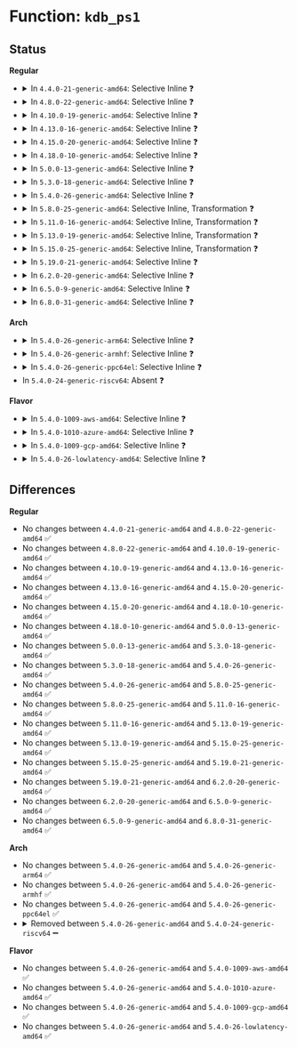 # Function: <code>kdb_ps1</code>

## Status
<b>Regular</b>
<ul>
<li>
<details>
<summary>In <code>4.4.0-21-generic-amd64</code>: Selective Inline ❓</summary>

```c
void kdb_ps1(const struct task_struct * p)
```

```json
{
  "name": "kdb_ps1",
  "collision_type": "Unique Global",
  "inline_type": "Selective",
  "funcs": [
    {
      "addr": 18446744071580120768,
      "name": "kdb_ps1",
      "external": true,
      "loc": "kernel/debug/kdb/kdb_main.c:2307",
      "file": "kernel/debug/kdb/kdb_main.c",
      "inline": "not declared, inlined",
      "caller_inline": [],
      "caller_func": [
        "kernel/debug/kdb/kdb_main.c:kdb_ps",
        "kernel/debug/kdb/kdb_main.c:kdb_ps"
      ]
    }
  ],
  "symbols": [
    {
      "addr": 18446744071580120768,
      "name": "kdb_ps1",
      "section": ".text",
      "bind": "STB_GLOBAL",
      "size": 396
    }
  ]
}
```
</details>
</li>
<li>
<details>
<summary>In <code>4.8.0-22-generic-amd64</code>: Selective Inline ❓</summary>

```c
void kdb_ps1(const struct task_struct * p)
```

```json
{
  "name": "kdb_ps1",
  "collision_type": "Unique Global",
  "inline_type": "Selective",
  "funcs": [
    {
      "addr": 18446744071580154768,
      "name": "kdb_ps1",
      "external": true,
      "loc": "kernel/debug/kdb/kdb_main.c:2307",
      "file": "kernel/debug/kdb/kdb_main.c",
      "inline": "not declared, inlined",
      "caller_inline": [],
      "caller_func": [
        "kernel/debug/kdb/kdb_main.c:kdb_ps",
        "kernel/debug/kdb/kdb_main.c:kdb_ps"
      ]
    }
  ],
  "symbols": [
    {
      "addr": 18446744071580154768,
      "name": "kdb_ps1",
      "section": ".text",
      "bind": "STB_GLOBAL",
      "size": 393
    }
  ]
}
```
</details>
</li>
<li>
<details>
<summary>In <code>4.10.0-19-generic-amd64</code>: Selective Inline ❓</summary>

```c
void kdb_ps1(const struct task_struct * p)
```

```json
{
  "name": "kdb_ps1",
  "collision_type": "Unique Global",
  "inline_type": "Selective",
  "funcs": [
    {
      "addr": 18446744071580195168,
      "name": "kdb_ps1",
      "external": true,
      "loc": "kernel/debug/kdb/kdb_main.c:2306",
      "file": "kernel/debug/kdb/kdb_main.c",
      "inline": "not declared, inlined",
      "caller_inline": [],
      "caller_func": [
        "kernel/debug/kdb/kdb_main.c:kdb_ps",
        "kernel/debug/kdb/kdb_main.c:kdb_ps"
      ]
    }
  ],
  "symbols": [
    {
      "addr": 18446744071580195168,
      "name": "kdb_ps1",
      "section": ".text",
      "bind": "STB_GLOBAL",
      "size": 387
    }
  ]
}
```
</details>
</li>
<li>
<details>
<summary>In <code>4.13.0-16-generic-amd64</code>: Selective Inline ❓</summary>

```c
void kdb_ps1(const struct task_struct * p)
```

```json
{
  "name": "kdb_ps1",
  "collision_type": "Unique Global",
  "inline_type": "Selective",
  "funcs": [
    {
      "addr": 18446744071580202864,
      "name": "kdb_ps1",
      "external": true,
      "loc": "kernel/debug/kdb/kdb_main.c:2309",
      "file": "kernel/debug/kdb/kdb_main.c",
      "inline": "not declared, inlined",
      "caller_inline": [],
      "caller_func": [
        "kernel/debug/kdb/kdb_main.c:kdb_ps",
        "kernel/debug/kdb/kdb_main.c:kdb_ps"
      ]
    }
  ],
  "symbols": [
    {
      "addr": 18446744071580202864,
      "name": "kdb_ps1",
      "section": ".text",
      "bind": "STB_GLOBAL",
      "size": 380
    }
  ]
}
```
</details>
</li>
<li>
<details>
<summary>In <code>4.15.0-20-generic-amd64</code>: Selective Inline ❓</summary>

```c
void kdb_ps1(const struct task_struct * p)
```

```json
{
  "name": "kdb_ps1",
  "collision_type": "Unique Global",
  "inline_type": "Selective",
  "funcs": [
    {
      "addr": 18446744071580254272,
      "name": "kdb_ps1",
      "external": true,
      "loc": "kernel/debug/kdb/kdb_main.c:2309",
      "file": "kernel/debug/kdb/kdb_main.c",
      "inline": "not declared, inlined",
      "caller_inline": [],
      "caller_func": [
        "kernel/debug/kdb/kdb_main.c:kdb_ps",
        "kernel/debug/kdb/kdb_main.c:kdb_ps"
      ]
    }
  ],
  "symbols": [
    {
      "addr": 18446744071580254272,
      "name": "kdb_ps1",
      "section": ".text",
      "bind": "STB_GLOBAL",
      "size": 380
    }
  ]
}
```
</details>
</li>
<li>
<details>
<summary>In <code>4.18.0-10-generic-amd64</code>: Selective Inline ❓</summary>

```c
void kdb_ps1(const struct task_struct * p)
```

```json
{
  "name": "kdb_ps1",
  "collision_type": "Unique Global",
  "inline_type": "Selective",
  "funcs": [
    {
      "addr": 18446744071580314688,
      "name": "kdb_ps1",
      "external": true,
      "loc": "kernel/debug/kdb/kdb_main.c:2335",
      "file": "kernel/debug/kdb/kdb_main.c",
      "inline": "not declared, inlined",
      "caller_inline": [],
      "caller_func": [
        "kernel/debug/kdb/kdb_main.c:kdb_ps",
        "kernel/debug/kdb/kdb_main.c:kdb_ps"
      ]
    }
  ],
  "symbols": [
    {
      "addr": 18446744071580314688,
      "name": "kdb_ps1",
      "section": ".text",
      "bind": "STB_GLOBAL",
      "size": 379
    }
  ]
}
```
</details>
</li>
<li>
<details>
<summary>In <code>5.0.0-13-generic-amd64</code>: Selective Inline ❓</summary>

```c
void kdb_ps1(const struct task_struct * p)
```

```json
{
  "name": "kdb_ps1",
  "collision_type": "Unique Global",
  "inline_type": "Selective",
  "funcs": [
    {
      "addr": 18446744071580367264,
      "name": "kdb_ps1",
      "external": true,
      "loc": "kernel/debug/kdb/kdb_main.c:2320",
      "file": "kernel/debug/kdb/kdb_main.c",
      "inline": "not declared, inlined",
      "caller_inline": [],
      "caller_func": [
        "kernel/debug/kdb/kdb_main.c:kdb_ps",
        "kernel/debug/kdb/kdb_main.c:kdb_ps"
      ]
    }
  ],
  "symbols": [
    {
      "addr": 18446744071580367264,
      "name": "kdb_ps1",
      "section": ".text",
      "bind": "STB_GLOBAL",
      "size": 379
    }
  ]
}
```
</details>
</li>
<li>
<details>
<summary>In <code>5.3.0-18-generic-amd64</code>: Selective Inline ❓</summary>

```c
void kdb_ps1(const struct task_struct * p)
```

```json
{
  "name": "kdb_ps1",
  "collision_type": "Unique Global",
  "inline_type": "Selective",
  "funcs": [
    {
      "addr": 18446744071580419984,
      "name": "kdb_ps1",
      "external": true,
      "loc": "kernel/debug/kdb/kdb_main.c:2320",
      "file": "kernel/debug/kdb/kdb_main.c",
      "inline": "not declared, inlined",
      "caller_inline": [],
      "caller_func": [
        "kernel/debug/kdb/kdb_main.c:kdb_ps",
        "kernel/debug/kdb/kdb_main.c:kdb_ps"
      ]
    }
  ],
  "symbols": [
    {
      "addr": 18446744071580419984,
      "name": "kdb_ps1",
      "section": ".text",
      "bind": "STB_GLOBAL",
      "size": 352
    }
  ]
}
```
</details>
</li>
<li>
<details>
<summary>In <code>5.4.0-26-generic-amd64</code>: Selective Inline ❓</summary>

```c
void kdb_ps1(const struct task_struct * p)
```

```json
{
  "name": "kdb_ps1",
  "collision_type": "Unique Global",
  "inline_type": "Selective",
  "funcs": [
    {
      "addr": 18446744071580468736,
      "name": "kdb_ps1",
      "external": true,
      "loc": "kernel/debug/kdb/kdb_main.c:2320",
      "file": "kernel/debug/kdb/kdb_main.c",
      "inline": "not declared, inlined",
      "caller_inline": [],
      "caller_func": [
        "kernel/debug/kdb/kdb_main.c:kdb_ps",
        "kernel/debug/kdb/kdb_main.c:kdb_ps"
      ]
    }
  ],
  "symbols": [
    {
      "addr": 18446744071580468736,
      "name": "kdb_ps1",
      "section": ".text",
      "bind": "STB_GLOBAL",
      "size": 352
    }
  ]
}
```
</details>
</li>
<li>
<details>
<summary>In <code>5.8.0-25-generic-amd64</code>: Selective Inline, Transformation ❓</summary>

```c
void kdb_ps1(const struct task_struct * p)
```

```json
{
  "name": "kdb_ps1",
  "collision_type": "Unique Global",
  "inline_type": "Selective",
  "funcs": [
    {
      "addr": 18446744071580553231,
      "name": "kdb_ps1",
      "external": true,
      "loc": "kernel/debug/kdb/kdb_main.c:2324",
      "file": "kernel/debug/kdb/kdb_main.c",
      "inline": "not declared, inlined",
      "caller_inline": [
        "kernel/debug/kdb/kdb_main.c:kdb_ps",
        "kernel/debug/kdb/kdb_main.c:kdb_ps"
      ],
      "caller_func": [
        "kernel/debug/kdb/kdb_main.c:kdb_ps",
        "kernel/debug/kdb/kdb_main.c:kdb_ps",
        "kernel/debug/kdb/kdb_bt.c:kdb_bt1"
      ]
    }
  ],
  "symbols": [
    {
      "addr": 18446744071580539296,
      "name": "kdb_ps1.part.0",
      "section": ".text",
      "bind": "STB_LOCAL",
      "size": 270
    },
    {
      "addr": 18446744071580553504,
      "name": "kdb_ps1",
      "section": ".text",
      "bind": "STB_GLOBAL",
      "size": 96
    }
  ]
}
```
</details>
</li>
<li>
<details>
<summary>In <code>5.11.0-16-generic-amd64</code>: Selective Inline, Transformation ❓</summary>

```c
void kdb_ps1(const struct task_struct * p)
```

```json
{
  "name": "kdb_ps1",
  "collision_type": "Unique Global",
  "inline_type": "Selective",
  "funcs": [
    {
      "addr": 18446744071580541316,
      "name": "kdb_ps1",
      "external": true,
      "loc": "kernel/debug/kdb/kdb_main.c:2324",
      "file": "kernel/debug/kdb/kdb_main.c",
      "inline": "not declared, inlined",
      "caller_inline": [
        "kernel/debug/kdb/kdb_main.c:kdb_ps",
        "kernel/debug/kdb/kdb_main.c:kdb_ps"
      ],
      "caller_func": [
        "kernel/debug/kdb/kdb_main.c:kdb_ps",
        "kernel/debug/kdb/kdb_main.c:kdb_ps",
        "kernel/debug/kdb/kdb_bt.c:kdb_bt1"
      ]
    }
  ],
  "symbols": [
    {
      "addr": 18446744071580527072,
      "name": "kdb_ps1.part.0",
      "section": ".text",
      "bind": "STB_LOCAL",
      "size": 270
    },
    {
      "addr": 18446744071580541632,
      "name": "kdb_ps1",
      "section": ".text",
      "bind": "STB_GLOBAL",
      "size": 96
    }
  ]
}
```
</details>
</li>
<li>
<details>
<summary>In <code>5.13.0-19-generic-amd64</code>: Selective Inline, Transformation ❓</summary>

```c
void kdb_ps1(const struct task_struct * p)
```

```json
{
  "name": "kdb_ps1",
  "collision_type": "Unique Global",
  "inline_type": "Selective",
  "funcs": [
    {
      "addr": 18446744071580544484,
      "name": "kdb_ps1",
      "external": true,
      "loc": "kernel/debug/kdb/kdb_main.c:2300",
      "file": "kernel/debug/kdb/kdb_main.c",
      "inline": "not declared, inlined",
      "caller_inline": [
        "kernel/debug/kdb/kdb_main.c:kdb_ps",
        "kernel/debug/kdb/kdb_main.c:kdb_ps"
      ],
      "caller_func": [
        "kernel/debug/kdb/kdb_main.c:kdb_ps",
        "kernel/debug/kdb/kdb_main.c:kdb_ps",
        "kernel/debug/kdb/kdb_bt.c:kdb_bt1"
      ]
    }
  ],
  "symbols": [
    {
      "addr": 18446744071580530720,
      "name": "kdb_ps1.part.0",
      "section": ".text",
      "bind": "STB_LOCAL",
      "size": 267
    },
    {
      "addr": 18446744071580544800,
      "name": "kdb_ps1",
      "section": ".text",
      "bind": "STB_GLOBAL",
      "size": 96
    }
  ]
}
```
</details>
</li>
<li>
<details>
<summary>In <code>5.15.0-25-generic-amd64</code>: Selective Inline, Transformation ❓</summary>

```c
void kdb_ps1(const struct task_struct * p)
```

```json
{
  "name": "kdb_ps1",
  "collision_type": "Unique Global",
  "inline_type": "Selective",
  "funcs": [
    {
      "addr": 18446744071580716123,
      "name": "kdb_ps1",
      "external": true,
      "loc": "kernel/debug/kdb/kdb_main.c:2298",
      "file": "kernel/debug/kdb/kdb_main.c",
      "inline": "not declared, inlined",
      "caller_inline": [
        "kernel/debug/kdb/kdb_main.c:kdb_ps",
        "kernel/debug/kdb/kdb_main.c:kdb_ps"
      ],
      "caller_func": [
        "kernel/debug/kdb/kdb_main.c:kdb_ps",
        "kernel/debug/kdb/kdb_main.c:kdb_ps",
        "kernel/debug/kdb/kdb_bt.c:kdb_bt1"
      ]
    }
  ],
  "symbols": [
    {
      "addr": 18446744071580702592,
      "name": "kdb_ps1.part.0",
      "section": ".text",
      "bind": "STB_LOCAL",
      "size": 267
    },
    {
      "addr": 18446744071580716448,
      "name": "kdb_ps1",
      "section": ".text",
      "bind": "STB_GLOBAL",
      "size": 96
    }
  ]
}
```
</details>
</li>
<li>
<details>
<summary>In <code>5.19.0-21-generic-amd64</code>: Selective Inline ❓</summary>

```c
void kdb_ps1(const struct task_struct * p)
```

```json
{
  "name": "kdb_ps1",
  "collision_type": "Unique Global",
  "inline_type": "Selective",
  "funcs": [
    {
      "addr": 18446744071580927488,
      "name": "kdb_ps1",
      "external": true,
      "loc": "kernel/debug/kdb/kdb_main.c:2305",
      "file": "kernel/debug/kdb/kdb_main.c",
      "inline": "not declared, inlined",
      "caller_inline": [],
      "caller_func": [
        "kernel/debug/kdb/kdb_main.c:kdb_ps",
        "kernel/debug/kdb/kdb_main.c:kdb_ps",
        "kernel/debug/kdb/kdb_bt.c:kdb_bt1"
      ]
    }
  ],
  "symbols": [
    {
      "addr": 18446744071580927488,
      "name": "kdb_ps1",
      "section": ".text",
      "bind": "STB_GLOBAL",
      "size": 377
    }
  ]
}
```
</details>
</li>
<li>
<details>
<summary>In <code>6.2.0-20-generic-amd64</code>: Selective Inline ❓</summary>

```c
void kdb_ps1(const struct task_struct * p)
```

```json
{
  "name": "kdb_ps1",
  "collision_type": "Unique Global",
  "inline_type": "Selective",
  "funcs": [
    {
      "addr": 18446744071581220016,
      "name": "kdb_ps1",
      "external": true,
      "loc": "kernel/debug/kdb/kdb_main.c:2305",
      "file": "kernel/debug/kdb/kdb_main.c",
      "inline": "not declared, inlined",
      "caller_inline": [],
      "caller_func": [
        "kernel/debug/kdb/kdb_main.c:kdb_ps",
        "kernel/debug/kdb/kdb_main.c:kdb_ps",
        "kernel/debug/kdb/kdb_bt.c:kdb_bt1"
      ]
    }
  ],
  "symbols": [
    {
      "addr": 18446744071581220016,
      "name": "kdb_ps1",
      "section": ".text",
      "bind": "STB_GLOBAL",
      "size": 377
    }
  ]
}
```
</details>
</li>
<li>
<details>
<summary>In <code>6.5.0-9-generic-amd64</code>: Selective Inline ❓</summary>

```c
void kdb_ps1(const struct task_struct * p)
```

```json
{
  "name": "kdb_ps1",
  "collision_type": "Unique Global",
  "inline_type": "Selective",
  "funcs": [
    {
      "addr": 18446744071581314448,
      "name": "kdb_ps1",
      "external": true,
      "loc": "kernel/debug/kdb/kdb_main.c:2305",
      "file": "kernel/debug/kdb/kdb_main.c",
      "inline": "not declared, inlined",
      "caller_inline": [],
      "caller_func": [
        "kernel/debug/kdb/kdb_main.c:kdb_ps",
        "kernel/debug/kdb/kdb_main.c:kdb_ps",
        "kernel/debug/kdb/kdb_bt.c:kdb_bt1"
      ]
    }
  ],
  "symbols": [
    {
      "addr": 18446744071581314448,
      "name": "kdb_ps1",
      "section": ".text",
      "bind": "STB_GLOBAL",
      "size": 377
    }
  ]
}
```
</details>
</li>
<li>
<details>
<summary>In <code>6.8.0-31-generic-amd64</code>: Selective Inline ❓</summary>

```c
void kdb_ps1(const struct task_struct * p)
```

```json
{
  "name": "kdb_ps1",
  "collision_type": "Unique Global",
  "inline_type": "Selective",
  "funcs": [
    {
      "addr": 18446744071581420640,
      "name": "kdb_ps1",
      "external": true,
      "loc": "kernel/debug/kdb/kdb_main.c:2302",
      "file": "kernel/debug/kdb/kdb_main.c",
      "inline": "not declared, inlined",
      "caller_inline": [],
      "caller_func": [
        "kernel/debug/kdb/kdb_main.c:kdb_ps",
        "kernel/debug/kdb/kdb_main.c:kdb_ps",
        "kernel/debug/kdb/kdb_bt.c:kdb_bt1"
      ]
    }
  ],
  "symbols": [
    {
      "addr": 18446744071581420640,
      "name": "kdb_ps1",
      "section": ".text",
      "bind": "STB_GLOBAL",
      "size": 377
    }
  ]
}
```
</details>
</li>
</ul>
<b>Arch</b>
<ul>
<li>
<details>
<summary>In <code>5.4.0-26-generic-arm64</code>: Selective Inline ❓</summary>

```c
void kdb_ps1(const struct task_struct * p)
```

```json
{
  "name": "kdb_ps1",
  "collision_type": "Unique Global",
  "inline_type": "Selective",
  "funcs": [
    {
      "addr": 18446603336491743344,
      "name": "kdb_ps1",
      "external": true,
      "loc": "kernel/debug/kdb/kdb_main.c:2320",
      "file": "kernel/debug/kdb/kdb_main.c",
      "inline": "not declared, inlined",
      "caller_inline": [],
      "caller_func": [
        "kernel/debug/kdb/kdb_main.c:kdb_ps",
        "kernel/debug/kdb/kdb_main.c:kdb_ps"
      ]
    }
  ],
  "symbols": [
    {
      "addr": 18446603336491743344,
      "name": "kdb_ps1",
      "section": ".text",
      "bind": "STB_GLOBAL",
      "size": 468
    }
  ]
}
```
</details>
</li>
<li>
<details>
<summary>In <code>5.4.0-26-generic-armhf</code>: Selective Inline ❓</summary>

```c
void kdb_ps1(const struct task_struct * p)
```

```json
{
  "name": "kdb_ps1",
  "collision_type": "Unique Global",
  "inline_type": "Selective",
  "funcs": [
    {
      "addr": 3225692220,
      "name": "kdb_ps1",
      "external": true,
      "loc": "kernel/debug/kdb/kdb_main.c:2320",
      "file": "kernel/debug/kdb/kdb_main.c",
      "inline": "not declared, inlined",
      "caller_inline": [],
      "caller_func": [
        "kernel/debug/kdb/kdb_main.c:kdb_ps",
        "kernel/debug/kdb/kdb_main.c:kdb_ps"
      ]
    }
  ],
  "symbols": [
    {
      "addr": 3225692220,
      "name": "kdb_ps1",
      "section": ".text",
      "bind": "STB_GLOBAL",
      "size": 396
    }
  ]
}
```
</details>
</li>
<li>
<details>
<summary>In <code>5.4.0-26-generic-ppc64el</code>: Selective Inline ❓</summary>

```c
void kdb_ps1(const struct task_struct * p)
```

```json
{
  "name": "kdb_ps1",
  "collision_type": "Unique Global",
  "inline_type": "Selective",
  "funcs": [
    {
      "addr": 13835058055284776896,
      "name": "kdb_ps1",
      "external": true,
      "loc": "kernel/debug/kdb/kdb_main.c:2320",
      "file": "kernel/debug/kdb/kdb_main.c",
      "inline": "not declared, inlined",
      "caller_inline": [],
      "caller_func": [
        "kernel/debug/kdb/kdb_main.c:kdb_ps",
        "kernel/debug/kdb/kdb_main.c:kdb_ps"
      ]
    }
  ],
  "symbols": [
    {
      "addr": 13835058055284776896,
      "name": "kdb_ps1",
      "section": ".text",
      "bind": "STB_GLOBAL",
      "size": 556
    }
  ]
}
```
</details>
</li>
<li>
In <code>5.4.0-24-generic-riscv64</code>: Absent ❓
</li>
</ul>
<b>Flavor</b>
<ul>
<li>
<details>
<summary>In <code>5.4.0-1009-aws-amd64</code>: Selective Inline ❓</summary>

```c
void kdb_ps1(const struct task_struct * p)
```

```json
{
  "name": "kdb_ps1",
  "collision_type": "Unique Global",
  "inline_type": "Selective",
  "funcs": [
    {
      "addr": 18446744071580437536,
      "name": "kdb_ps1",
      "external": true,
      "loc": "kernel/debug/kdb/kdb_main.c:2320",
      "file": "kernel/debug/kdb/kdb_main.c",
      "inline": "not declared, inlined",
      "caller_inline": [],
      "caller_func": [
        "kernel/debug/kdb/kdb_main.c:kdb_ps",
        "kernel/debug/kdb/kdb_main.c:kdb_ps"
      ]
    }
  ],
  "symbols": [
    {
      "addr": 18446744071580437536,
      "name": "kdb_ps1",
      "section": ".text",
      "bind": "STB_GLOBAL",
      "size": 352
    }
  ]
}
```
</details>
</li>
<li>
<details>
<summary>In <code>5.4.0-1010-azure-amd64</code>: Selective Inline ❓</summary>

```c
void kdb_ps1(const struct task_struct * p)
```

```json
{
  "name": "kdb_ps1",
  "collision_type": "Unique Global",
  "inline_type": "Selective",
  "funcs": [
    {
      "addr": 18446744071580384608,
      "name": "kdb_ps1",
      "external": true,
      "loc": "kernel/debug/kdb/kdb_main.c:2320",
      "file": "kernel/debug/kdb/kdb_main.c",
      "inline": "not declared, inlined",
      "caller_inline": [],
      "caller_func": [
        "kernel/debug/kdb/kdb_main.c:kdb_ps",
        "kernel/debug/kdb/kdb_main.c:kdb_ps"
      ]
    }
  ],
  "symbols": [
    {
      "addr": 18446744071580384608,
      "name": "kdb_ps1",
      "section": ".text",
      "bind": "STB_GLOBAL",
      "size": 352
    }
  ]
}
```
</details>
</li>
<li>
<details>
<summary>In <code>5.4.0-1009-gcp-amd64</code>: Selective Inline ❓</summary>

```c
void kdb_ps1(const struct task_struct * p)
```

```json
{
  "name": "kdb_ps1",
  "collision_type": "Unique Global",
  "inline_type": "Selective",
  "funcs": [
    {
      "addr": 18446744071580428784,
      "name": "kdb_ps1",
      "external": true,
      "loc": "kernel/debug/kdb/kdb_main.c:2320",
      "file": "kernel/debug/kdb/kdb_main.c",
      "inline": "not declared, inlined",
      "caller_inline": [],
      "caller_func": [
        "kernel/debug/kdb/kdb_main.c:kdb_ps",
        "kernel/debug/kdb/kdb_main.c:kdb_ps"
      ]
    }
  ],
  "symbols": [
    {
      "addr": 18446744071580428784,
      "name": "kdb_ps1",
      "section": ".text",
      "bind": "STB_GLOBAL",
      "size": 352
    }
  ]
}
```
</details>
</li>
<li>
<details>
<summary>In <code>5.4.0-26-lowlatency-amd64</code>: Selective Inline ❓</summary>

```c
void kdb_ps1(const struct task_struct * p)
```

```json
{
  "name": "kdb_ps1",
  "collision_type": "Unique Global",
  "inline_type": "Selective",
  "funcs": [
    {
      "addr": 18446744071580484368,
      "name": "kdb_ps1",
      "external": true,
      "loc": "kernel/debug/kdb/kdb_main.c:2320",
      "file": "kernel/debug/kdb/kdb_main.c",
      "inline": "not declared, inlined",
      "caller_inline": [],
      "caller_func": [
        "kernel/debug/kdb/kdb_main.c:kdb_ps",
        "kernel/debug/kdb/kdb_main.c:kdb_ps"
      ]
    }
  ],
  "symbols": [
    {
      "addr": 18446744071580484368,
      "name": "kdb_ps1",
      "section": ".text",
      "bind": "STB_GLOBAL",
      "size": 352
    }
  ]
}
```
</details>
</li>
</ul>

## Differences
<b>Regular</b>
<ul>
<li>
No changes between <code>4.4.0-21-generic-amd64</code> and <code>4.8.0-22-generic-amd64</code> ✅
</li>
<li>
No changes between <code>4.8.0-22-generic-amd64</code> and <code>4.10.0-19-generic-amd64</code> ✅
</li>
<li>
No changes between <code>4.10.0-19-generic-amd64</code> and <code>4.13.0-16-generic-amd64</code> ✅
</li>
<li>
No changes between <code>4.13.0-16-generic-amd64</code> and <code>4.15.0-20-generic-amd64</code> ✅
</li>
<li>
No changes between <code>4.15.0-20-generic-amd64</code> and <code>4.18.0-10-generic-amd64</code> ✅
</li>
<li>
No changes between <code>4.18.0-10-generic-amd64</code> and <code>5.0.0-13-generic-amd64</code> ✅
</li>
<li>
No changes between <code>5.0.0-13-generic-amd64</code> and <code>5.3.0-18-generic-amd64</code> ✅
</li>
<li>
No changes between <code>5.3.0-18-generic-amd64</code> and <code>5.4.0-26-generic-amd64</code> ✅
</li>
<li>
No changes between <code>5.4.0-26-generic-amd64</code> and <code>5.8.0-25-generic-amd64</code> ✅
</li>
<li>
No changes between <code>5.8.0-25-generic-amd64</code> and <code>5.11.0-16-generic-amd64</code> ✅
</li>
<li>
No changes between <code>5.11.0-16-generic-amd64</code> and <code>5.13.0-19-generic-amd64</code> ✅
</li>
<li>
No changes between <code>5.13.0-19-generic-amd64</code> and <code>5.15.0-25-generic-amd64</code> ✅
</li>
<li>
No changes between <code>5.15.0-25-generic-amd64</code> and <code>5.19.0-21-generic-amd64</code> ✅
</li>
<li>
No changes between <code>5.19.0-21-generic-amd64</code> and <code>6.2.0-20-generic-amd64</code> ✅
</li>
<li>
No changes between <code>6.2.0-20-generic-amd64</code> and <code>6.5.0-9-generic-amd64</code> ✅
</li>
<li>
No changes between <code>6.5.0-9-generic-amd64</code> and <code>6.8.0-31-generic-amd64</code> ✅
</li>
</ul>
<b>Arch</b>
<ul>
<li>
No changes between <code>5.4.0-26-generic-amd64</code> and <code>5.4.0-26-generic-arm64</code> ✅
</li>
<li>
No changes between <code>5.4.0-26-generic-amd64</code> and <code>5.4.0-26-generic-armhf</code> ✅
</li>
<li>
No changes between <code>5.4.0-26-generic-amd64</code> and <code>5.4.0-26-generic-ppc64el</code> ✅
</li>
<li>
<details>
<summary>Removed between <code>5.4.0-26-generic-amd64</code> and <code>5.4.0-24-generic-riscv64</code> ➖</summary>

```c
void kdb_ps1(const struct task_struct * p)
```
</details>
</li>
</ul>
<b>Flavor</b>
<ul>
<li>
No changes between <code>5.4.0-26-generic-amd64</code> and <code>5.4.0-1009-aws-amd64</code> ✅
</li>
<li>
No changes between <code>5.4.0-26-generic-amd64</code> and <code>5.4.0-1010-azure-amd64</code> ✅
</li>
<li>
No changes between <code>5.4.0-26-generic-amd64</code> and <code>5.4.0-1009-gcp-amd64</code> ✅
</li>
<li>
No changes between <code>5.4.0-26-generic-amd64</code> and <code>5.4.0-26-lowlatency-amd64</code> ✅
</li>
</ul>
